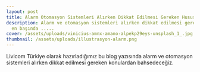 ```yaml
---
layout: post
title: Alarm Otomasyon Sistemleri Alırken Dikkat Edilmesi Gereken Hususlar
description: Alarm ve otomasyon sistemleri alırken dikkat edilmesi gerekenlerin
  en başında .....
cover: /assets/uploads/vinicius-amnx-amano-alpekp29eys-unsplash_1_.jpg
thumbnail: /assets/uploads/illustrasyon-alarm.png
---
```

Livicom Türkiye olarak hazırladığımız bu blog yazısında alarm ve otomasyon sistemleri alırken dikkat edilmesi gereken konulardan bahsedeceğiz.